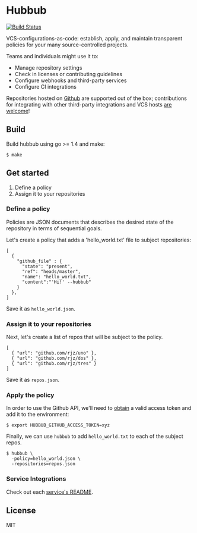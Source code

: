 # Hubbub

[![Build
Status](https://travis-ci.org/rjz/hubbub.svg?branch=master)](https://travis-ci.org/rjz/hubbub)

VCS-configurations-as-code: establish, apply, and maintain transparent policies
for your many source-controlled projects.

Teams and individuals might use it to:

  - Manage repository settings
  - Check in licenses or contributing guidelines
  - Configure webhooks and third-party services
  - Configure CI integrations

Repositories hosted on [Github][github] are supported out of the box;
contributions for integrating with other third-party integrations and VCS hosts
[are welcome][contributing]!

## Build

Build hubbub using go >= 1.4 and make:

    $ make

## Get started

  1. Define a policy
  2. Assign it to your repositories

### Define a policy

Policies are JSON documents that describes the desired state of the repository
in terms of sequential goals.

Let's create a policy that adds a 'hello_world.txt' file to subject
repositories:

    [
      {
        "github_file" : {
          "state": "present",
          "ref": "heads/master",
          "name": "hello_world.txt",
          "content":"'Hi!' --hubbub"
        }
      },
    ]

Save it as `hello_world.json`.

### Assign it to your repositories

Next, let's create a list of repos that will be subject to the policy.

    [
      { "url": "github.com/rjz/uno" },
      { "url": "github.com/rjz/dos" },
      { "url": "github.com/rjz/tres" }
    ]

Save it as `repos.json`.

### Apply the policy

In order to use the Github API, we'll need to [obtain][github-token] a valid
access token and add it to the environment:

    $ export HUBBUB_GITHUB_ACCESS_TOKEN=xyz

Finally, we can use `hubbub` to add `hello_world.txt` to each of the subject
repos.

    $ hubbub \
      -policy=hello_world.json \
      -repositories=repos.json

### Service Integrations

Check out each [service's README](services/).

## License

MIT

[github]: https://github.com
[github-token]: https://help.github.com/articles/creating-an-access-token-for-command-line-use/
[contributing]: CONTRIBUTING.md

